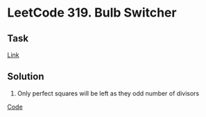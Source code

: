 # LeetCode 319. Bulb Switcher

## Task

[Link](https://leetcode.com/problems/bulb-switcher/description/)

## Solution

1. Only perfect squares will be left as they odd number of divisors

[Code](https://leetcode.com/problems/bulb-switcher/submissions/1199998746/)